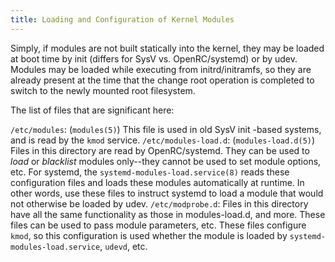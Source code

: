 ```yaml
---
title: Loading and Configuration of Kernel Modules
---
```


Simply, if modules are not built statically into the kernel, they may be
loaded at boot time by init (differs for SysV vs. OpenRC/systemd) or by
udev. Modules may be loaded while executing from initrd/initramfs, so they
are already present at the time that the change root operation is completed
to switch to the newly mounted root filesystem.

The list of files that are significant here:

`/etc/modules`: (`modules(5)`) This file is used in old SysV init -based
systems, and is read by the `kmod` service.
`/etc/modules-load.d`: (`modules-load.d(5)`) Files in this directory are read
by OpenRC/systemd. They can be used to _load_ or _blacklist_ modules only--they
cannot be used to set module options, etc. For systemd, the
`systemd-modules-load.service(8)` reads these configuration files and loads
these modules automatically at runtime. In other words, use these files to
instruct systemd to load a module that would not otherwise be loaded by udev.
`/etc/modprobe.d`: Files in this directory have all the same functionality
as those in modules-load.d, and more. These files can be used to pass module
parameters, etc. These files configure `kmod`, so this configuration is used
whether the module is loaded by `systemd-modules-load.service`, `udevd`, etc.
